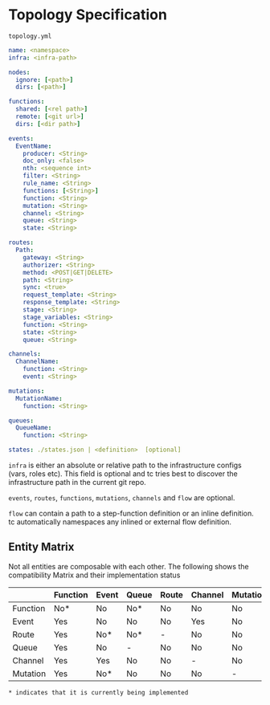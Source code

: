 # Topology Specification

`topology.yml`


```yaml
name: <namespace>
infra: <infra-path>

nodes:
  ignore: [<path>]
  dirs: [<path>]

functions:
  shared: [<rel path>]
  remote: [<git url>]
  dirs: [<dir path>]

events:
  EventName:
    producer: <String>
	doc_only: <false>
	nth: <sequence int>
	filter: <String>
	rule_name: <String>
    functions: [<String>]
    function: <String>
    mutation: <String>
    channel: <String>
    queue: <String>
    state: <String>

routes:
  Path:
    gateway: <String>
    authorizer: <String>
    method: <POST|GET|DELETE>
	path: <String>
    sync: <true>
    request_template: <String>
    response_template: <String>
    stage: <String>
    stage_variables: <String>
    function: <String>
    state: <String>
    queue: <String>

channels:
  ChannelName:
    function: <String>
    event: <String>

mutations:
  MutationName:
    function: <String>

queues:
  QueueName:
    function: <String>

states: ./states.json | <definition>  [optional]

```

`infra` is either an absolute or relative path to the infrastructure configs (vars, roles etc). This field is optional and tc tries best to discover the infrastructure path in the current git repo.

`events`, `routes`, `functions`, `mutations`, `channels` and `flow` are optional.

`flow` can contain a path to a step-function definition or an inline definition. tc automatically namespaces any inlined or external flow definition.


## Entity Matrix

Not all entities are composable with each other. The following shows the compatibility Matrix and their implementation status


|          | Function | Event | Queue | Route | Channel | Mutation |
|----------|----------|-------|-------|-------|---------|----------|
| Function | No*      | No    | No*   | No    | No      | No       |
| Event    | Yes      | No    | No    | No    | Yes     | No       |
| Route    | Yes      | No*   | No*   | -     | No      | No       |
| Queue    | Yes      | No    | -     | No    | No      | No       |
| Channel  | Yes      | Yes   | No    | No    | -       | No       |
| Mutation | Yes      | No*   | No    | No    | No      | -        |

```admonish info
* indicates that it is currently being implemented
```
